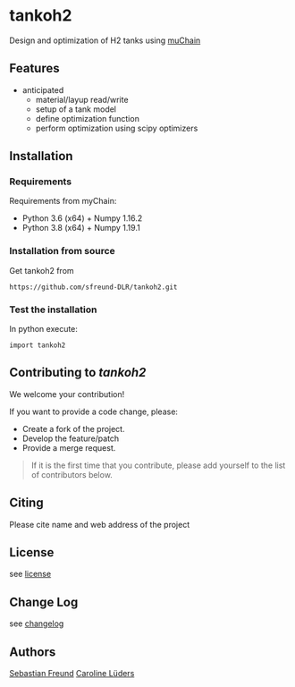 # tankoh2
Design and optimization of H2 tanks using [muChain](https://www.mefex.de/software/)

## Features 
- anticipated
  - material/layup read/write
  - setup of a tank model
  - define optimization function
  - perform optimization using scipy optimizers

## Installation

### Requirements
Requirements from myChain:
- Python 3.6 (x64) + Numpy 1.16.2
- Python 3.8 (x64) + Numpy 1.19.1


### Installation from source
Get tankoh2 from 

```
https://github.com/sfreund-DLR/tankoh2.git
```

### Test the installation
In python execute: 

```
import tankoh2
```
   

## Contributing to _tankoh2_

We welcome your contribution!

If you want to provide a code change, please:

* Create a fork of the project.
* Develop the feature/patch
* Provide a merge request.

> If it is the first time that you contribute, please add yourself to the list
> of contributors below.


## Citing

Please cite name and web address of the project

## License

see [license](LICENSE.md)

## Change Log

see [changelog](changelog.md)

## Authors

[Sebastian Freund](mailto:sebastian.freund@dlr.de)
[Caroline Lüders](mailto:caroline.lueders@dlr.de)




